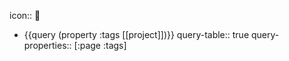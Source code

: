 icon:: 🚧

- {{query (property :tags [[project]])}}
  query-table:: true
  query-properties:: [:page :tags]